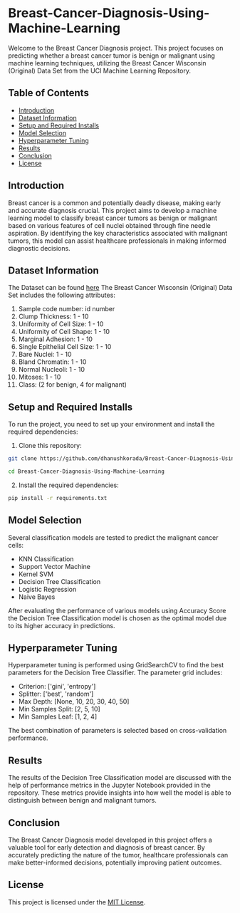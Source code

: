 # Breast-Cancer-Diagnosis-Using-Machine-Learning
Welcome to the Breast Cancer Diagnosis project. This project focuses on predicting whether a breast cancer tumor is benign or malignant using machine learning techniques, utilizing the Breast Cancer Wisconsin (Original) Data Set from the UCI Machine Learning Repository.

## Table of Contents

- [Introduction](#introduction)
- [Dataset Information](#Dataset-Information)
- [Setup and Required Installs](#setup-and-required-installs)
- [Model Selection](#model-selection)
- [Hyperparameter Tuning](#hyperparameter-tuning)
- [Results](#results)
- [Conclusion](#conclusion)
- [License](#license)

## Introduction

Breast cancer is a common and potentially deadly disease, making early and accurate diagnosis crucial. This project aims to develop a machine learning model to classify breast cancer tumors as benign or malignant based on various features of cell nuclei obtained through fine needle aspiration. By identifying the key characteristics associated with malignant tumors, this model can assist healthcare professionals in making informed diagnostic decisions.

## Dataset Information

The Dataset can be found [here](<https://www.kaggle.com/datasets/salihacur/breastcancerwisconsin>)
The Breast Cancer Wisconsin (Original) Data Set includes the following attributes:

1. Sample code number: id number
2. Clump Thickness: 1 - 10
3. Uniformity of Cell Size: 1 - 10
4. Uniformity of Cell Shape: 1 - 10
5. Marginal Adhesion: 1 - 10
6. Single Epithelial Cell Size: 1 - 10
7. Bare Nuclei: 1 - 10
8. Bland Chromatin: 1 - 10
9. Normal Nucleoli: 1 - 10
10. Mitoses: 1 - 10
11. Class: (2 for benign, 4 for malignant)

## Setup and Required Installs

To run the project, you need to set up your environment and install the required dependencies:

1. Clone this repository:

```bash
git clone https://github.com/dhanushkorada/Breast-Cancer-Diagnosis-Using-Machine-Learning.git
```

```bash
cd Breast-Cancer-Diagnosis-Using-Machine-Learning
```

2. Install the required dependencies:

```bash
pip install -r requirements.txt
```

## Model Selection

Several classification models are tested to predict the malignant cancer cells:

- KNN Classification
- Support Vector Machine
- Kernel SVM
- Decision Tree Classification
- Logistic Regression
- Naive Bayes

After evaluating the performance of various models using Accuracy Score the Decision Tree Classification model is chosen as the optimal model due to its higher accuracy in predictions.

## Hyperparameter Tuning
Hyperparameter tuning is performed using GridSearchCV to find the best parameters for the Decision Tree Classifier. The parameter grid includes:

- Criterion: ['gini', 'entropy']
- Splitter: ['best', 'random']
- Max Depth: [None, 10, 20, 30, 40, 50]
- Min Samples Split: [2, 5, 10]
- Min Samples Leaf: [1, 2, 4]

The best combination of parameters is selected based on cross-validation performance.

## Results
The results of the Decision Tree Classification model are discussed with the help of performance metrics in the Jupyter Notebook provided in the repository. These metrics provide insights into how well the model is able to distinguish between benign and malignant tumors.

## Conclusion
The Breast Cancer Diagnosis model developed in this project offers a valuable tool for early detection and diagnosis of breast cancer. By accurately predicting the nature of the tumor, healthcare professionals can make better-informed decisions, potentially improving patient outcomes.

## License

This project is licensed under the [MIT License](LICENSE).
